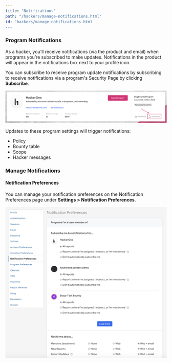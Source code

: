 ```yaml
---
title: "Notifications"
path: "/hackers/manage-notifications.html"
id: "hackers/manage-notifications.html
---
```


### Program Notifications
As a hacker, you’ll receive notifications (via the product and email) when programs you’re subscribed to make updates. Notifications in the product will appear in the notifications box next to your profile icon.

You can subscribe to receive program update notifications by subscribing to receive notifications via a program's Security Page by clicking **Subscribe**.

![subscribe button on policy page](./images/subscribe_button.png)

Updates to these program settings will trigger notifications:
* Policy
* Bounty table
* Scope
* Hacker messages

### Manage Notifications

#### Notification Preferences
You can manage your notification preferences on the Notification Preferences page under **Settings > Notification Preferences**.

![notification preferences](./images/notification-preferences-2.png)
